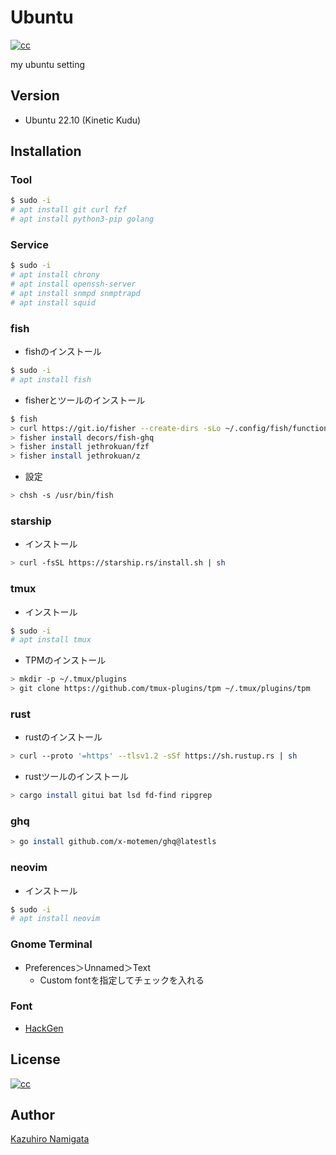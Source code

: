 # Ubuntu
[![cc][cc_image]][cc_url]

my ubuntu setting

## Version

* Ubuntu 22.10 (Kinetic Kudu)

## Installation

### Tool

```sh
$ sudo -i
# apt install git curl fzf
# apt install python3-pip golang
```

### Service

```sh
$ sudo -i
# apt install chrony
# apt install openssh-server
# apt install snmpd snmptrapd
# apt install squid
```

### fish

* fishのインストール

```sh
$ sudo -i
# apt install fish
```

* fisherとツールのインストール

```sh
$ fish
> curl https://git.io/fisher --create-dirs -sLo ~/.config/fish/functions/fisher.fish
> fisher install decors/fish-ghq
> fisher install jethrokuan/fzf
> fisher install jethrokuan/z
```

* 設定

```sh
> chsh -s /usr/bin/fish
```

### starship

* インストール

```sh
> curl -fsSL https://starship.rs/install.sh | sh
```

### tmux

* インストール

```sh
$ sudo -i
# apt install tmux
```

* TPMのインストール

```sh
> mkdir -p ~/.tmux/plugins
> git clone https://github.com/tmux-plugins/tpm ~/.tmux/plugins/tpm
```

### rust

* rustのインストール

```sh
> curl --proto '=https' --tlsv1.2 -sSf https://sh.rustup.rs | sh
```

* rustツールのインストール

```sh
> cargo install gitui bat lsd fd-find ripgrep
```

### ghq

```sh
> go install github.com/x-motemen/ghq@latestls
```

### neovim

* インストール

```sh
$ sudo -i
# apt install neovim
```

### Gnome Terminal

* Preferences＞Unnamed＞Text
  * Custom fontを指定してチェックを入れる

### Font

* [HackGen](https://github.com/yuru7/HackGen/releases)

## License

[![cc][cc_image]][cc_url]

## Author

[Kazuhiro Namigata](mailto:kazurri@gmail.com)

[cc_image]: https://img.shields.io/badge/License-CC%20BY%204.0-lightgrey.svg?style=flat-square
[cc_url]: http://creativecommons.org/licenses/by/4.0/
